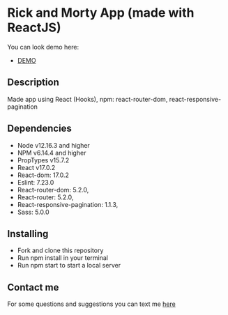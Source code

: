 # Rick and Morty App (made with ReactJS)
You can look demo here:
- [DEMO](https://misha-lysak.github.io/rick_and_morty/)

## Description
Made app using React (Hooks), npm: react-router-dom, react-responsive-pagination

## Dependencies

- Node v12.16.3 and higher
- NPM v6.14.4 and higher
- PropTypes v15.7.2
- React v17.0.2
- React-dom: 17.0.2
- Eslint: 7.23.0
- React-router-dom: 5.2.0,
- React-router: 5.2.0,
- React-responsive-pagination: 1.1.3,
- Sass: 5.0.0

## Installing
- Fork and clone this repository
- Run npm install in your terminal
- Run npm start to start a local server

## Contact me

For some questions and suggestions you can text me [here](https://www.linkedin.com/in/mykhailo-lysak-5ba2761b9/)
